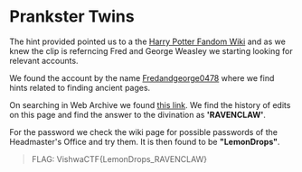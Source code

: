 # Prankster Twins

The hint provided pointed us to a the [Harry Potter Fandom Wiki](https://harrypotter.fandom.com/wiki) and as we knew the clip is referncing Fred and George Weasley we starting looking for relevant accounts.

We found the account by the name [Fredandgeorge0478](https://harrypotter.fandom.com/wiki/User:Fredandgeorge0478) where we find hints related to finding ancient pages.

On searching in Web Archive we found [this link](https://harrypotter.fandom.com/wiki/User:Fredandgeorge0478?direction=prev&oldid=1752883). We  find the history of edits on this page and find the answer to the divination as **'RAVENCLAW'**.

For the password we check the wiki page for possible passwords of the Headmaster's Office and try them. It is then found to be **"LemonDrops"**.

>FLAG: VishwaCTF{LemonDrops_RAVENCLAW}